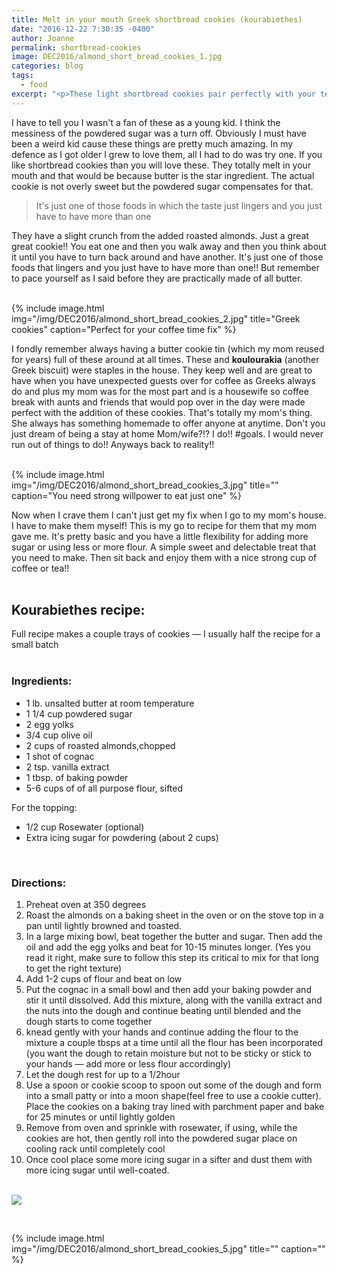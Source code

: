 ```yaml
---
title: Melt in your mouth Greek shortbread cookies (kourabiethes)
date: "2016-12-22 7:30:35 -0400"
author: Joanne
permalink: shortbread-cookies
image: DEC2016/almond_short_bread_cookies_1.jpg
categories: blog
tags:
  - food
excerpt: "<p>These light shortbread cookies pair perfectly with your tea or coffee</p>"
---
```


I have to tell you I wasn't a fan of these as a young kid. I think the messiness of the powdered sugar was a turn off.  Obviously I must have been a weird kid cause these things are pretty much amazing.  In my defence as I got older I grew to love them, all I had to do was try one. If you like shortbread cookies than you will love these. They totally melt in your mouth and that would be because butter is the star ingredient. The actual cookie is not overly sweet but the powdered sugar compensates for that.
<br>

> It's just one of those foods in which the taste just lingers and you just have to have more than one

They have a slight crunch from the added roasted almonds. Just a great great cookie!! You eat one and then you walk away and then you think about it until you have to turn back around and have another. It's just one of those foods that lingers and you just have to have more than one!! But remember to pace yourself as I said before they are practically made of all butter.  
<br>

{% include image.html
            img="/img/DEC2016/almond_short_bread_cookies_2.jpg"
            title="Greek cookies"
            caption="Perfect for your coffee time fix" %}

I fondly remember always having a butter cookie tin (which my mom reused for years) full of these around at all times.  These and **koulourakia** (another Greek biscuit) were staples in the house. They keep well and are great to have when you have unexpected guests over for coffee as Greeks always do and plus my mom was for the most part and is a housewife so coffee break with aunts and friends that would pop over in the day were made perfect with the addition of these cookies.  That's totally my mom's thing. She always has something homemade to offer anyone at anytime.  Don't you just dream of being a stay at home Mom/wife?!? I do!! #goals. I would never run out of things to do!! Anyways back to reality!!
<br><br>

{% include image.html
            img="/img/DEC2016/almond_short_bread_cookies_3.jpg"
            title=""
            caption="You need strong willpower to eat just one" %}

Now when I crave them I can't just get my fix when I go to my mom's house. I have to make them myself!  This is my go to recipe for them that my mom gave me.  It's pretty basic and you have a little flexibility for adding more sugar or using less or more flour.  A simple sweet and delectable treat that you need to make.  Then sit back and enjoy them with a nice strong cup of coffee or tea!!
<br><br>

## Kourabiethes recipe:
Full recipe makes a couple trays of cookies &mdash; I usually half the recipe for a small batch
<br><br>

### Ingredients:

* 1 lb. unsalted  butter at room temperature
* 1 1/4 cup powdered sugar
* 2 egg yolks
* 3/4 cup olive oil
* 2 cups of roasted almonds,chopped
* 1 shot of cognac
* 2 tsp. vanilla extract
* 1 tbsp. of baking powder
* 5-6 cups of of all purpose flour, sifted

For the topping:

* 1/2 cup Rosewater (optional)
* Extra icing sugar for powdering (about 2 cups)
<br>


### Directions:

1. Preheat oven at 350 degrees
1. Roast the almonds on a baking sheet in the oven or on the stove top in a pan until lightly browned and toasted.  
1. In a large mixing bowl, beat together the butter and sugar. Then add the oil and add the egg yolks and beat for 10-15 minutes longer. (Yes you read it right, make sure to follow this step its critical to mix for that long to get the right texture)
1. Add 1-2 cups of flour and beat on low
1. Put the cognac in a small bowl and then add your baking powder and stir it until dissolved. Add this mixture, along with the vanilla extract and the nuts into the dough and continue beating until blended and the dough starts to come together
1. knead gently with your hands and continue adding the flour to the mixture a couple tbsps at a time until all the flour has been incorporated (you want the dough to retain moisture but not to be sticky or stick to your hands &mdash; add more or less flour accordingly)
1. Let the dough rest for up to a 1/2hour
1. Use a spoon or cookie scoop to spoon out some of the dough and form into a small patty or into a moon shape(feel free to use a cookie cutter). Place the cookies on a baking tray lined with parchment paper and bake for 25 minutes or until lightly golden
1. Remove from oven and sprinkle with rosewater, if using, while the cookies are hot, then gently roll into the powdered sugar place on cooling rack until completely cool
1. Once cool place some more icing sugar in a sifter and dust them with more icing sugar until well-coated.
<br><br>

<p class="apple__news__logo"><a href="https://apple.news/TKVtoVhGUQSuiufA4bqI-gg"><img src="{{ basesite.url }}/img/apple_news.svg" /></a></p>
<br>

{% include image.html
            img="/img/DEC2016/almond_short_bread_cookies_5.jpg"
            title=""
            caption="" %}
